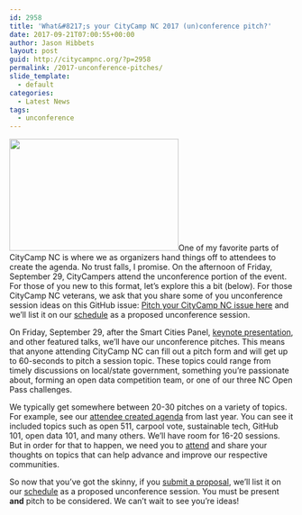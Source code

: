 ```yaml
---
id: 2958
title: 'What&#8217;s your CityCamp NC 2017 (un)conference pitch?'
date: 2017-09-21T07:00:55+00:00
author: Jason Hibbets
layout: post
guid: http://citycampnc.org/?p=2958
permalink: /2017-unconference-pitches/
slide_template:
  - default
categories:
  - Latest News
tags:
  - unconference
---
```

<img class="alignright size-medium wp-image-1761" src="http://citycampnc.org/wp-content/uploads/2015/06/18773060571_131dc43343_o-300x199.jpg" alt="" width="300" height="199" data-id="1761" />One of my favorite parts of CityCamp NC is where we as organizers hand things off to attendees to create the agenda. No trust falls, I promise. On the afternoon of Friday, September 29, CityCampers attend the unconference portion of the event. For those of you new to this format, let&#8217;s explore this a bit (below). For those CityCamp NC veterans, we ask that you share some of you unconference session ideas on this GitHub issue: [Pitch your CityCamp NC issue here](https://github.com/codeforraleigh/NCOpenPass/issues/693) and we&#8217;ll list it on our [schedule](http://citycampnc.org/schedule/) as a proposed unconference session.

On Friday, September 29, after the Smart Cities Panel, [keynote presentation](http://citycampnc.org/2017/08/30/the-secrets-to-urbanism-and-open-data/), and other featured talks, we&#8217;ll have our unconference pitches. This means that anyone attending CityCamp NC can fill out a pitch form and will get up to 60-seconds to pitch a session topic. These topics could range from timely discussions on local/state government, something you&#8217;re passionate about, forming an open data competition team, or one of our three NC Open Pass challenges.

We typically get somewhere between 20-30 pitches on a variety of topics. For example, see our [attendee created agenda](http://citycampnc.org/2016/09/23/friday-september-23-unconference-schedule-the-grid/) from last year. You can see it included topics such as open 511, carpool vote, sustainable tech, GitHub 101, open data 101, and many others. We&#8217;ll have room for 16-20 sessions. But in order for that to happen, we need you to [attend](http://citycampnc.org/register/) and share your thoughts on topics that can help advance and improve our respective communities.

So now that you&#8217;ve got the skinny, if you [submit a proposal](https://github.com/codeforraleigh/NCOpenPass/issues/693), we&#8217;ll list it on our [schedule](http://citycampnc.org/schedule/) as a proposed unconference session. You must be present **and** pitch to be considered. We can&#8217;t wait to see you&#8217;re ideas!